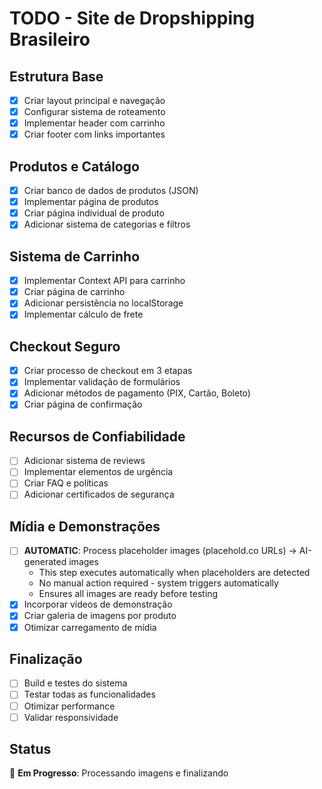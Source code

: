 # TODO - Site de Dropshipping Brasileiro

## Estrutura Base
- [x] Criar layout principal e navegação
- [x] Configurar sistema de roteamento
- [x] Implementar header com carrinho
- [x] Criar footer com links importantes

## Produtos e Catálogo
- [x] Criar banco de dados de produtos (JSON)
- [x] Implementar página de produtos
- [x] Criar página individual de produto
- [x] Adicionar sistema de categorias e filtros

## Sistema de Carrinho
- [x] Implementar Context API para carrinho
- [x] Criar página de carrinho
- [x] Adicionar persistência no localStorage
- [x] Implementar cálculo de frete

## Checkout Seguro
- [x] Criar processo de checkout em 3 etapas
- [x] Implementar validação de formulários
- [x] Adicionar métodos de pagamento (PIX, Cartão, Boleto)
- [x] Criar página de confirmação

## Recursos de Confiabilidade
- [ ] Adicionar sistema de reviews
- [ ] Implementar elementos de urgência
- [ ] Criar FAQ e políticas
- [ ] Adicionar certificados de segurança

## Mídia e Demonstrações
- [ ] **AUTOMATIC**: Process placeholder images (placehold.co URLs) → AI-generated images
  - This step executes automatically when placeholders are detected
  - No manual action required - system triggers automatically
  - Ensures all images are ready before testing
- [x] Incorporar vídeos de demonstração
- [x] Criar galeria de imagens por produto
- [x] Otimizar carregamento de mídia

## Finalização
- [ ] Build e testes do sistema
- [ ] Testar todas as funcionalidades
- [ ] Otimizar performance
- [ ] Validar responsividade

## Status
🔄 **Em Progresso**: Processando imagens e finalizando
